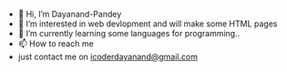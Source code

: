 - 👋 Hi, I’m Dayanand-Pandey
- 👀 I’m interested in web devlopment and will make some HTML pages
- 🌱 I’m currently learning some languages for programming..
- 📫 How to reach me 
- just contact me on icoderdayanand@gmail.com

<!---
Dayanand-Pandey12/Dayanand-Pandey12 is a ✨ special ✨ repository because its `README.md` (this file) appears on your GitHub profile.
You can click the Preview link to take a look at your changes.
--->
